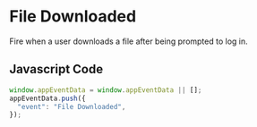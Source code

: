 # File Downloaded

Fire when a user downloads a file after being prompted to log in.

## Javascript Code

```js
window.appEventData = window.appEventData || [];
appEventData.push({
  "event": "File Downloaded",
});
```